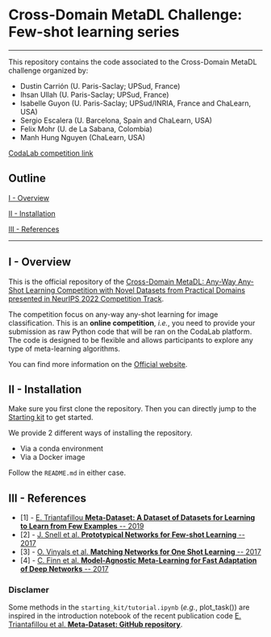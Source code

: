 # Cross-Domain MetaDL Challenge: Few-shot learning series
---
This repository contains the code associated to the Cross-Domain MetaDL challenge organized by:
- Dustin Carrión (U. Paris-Saclay; UPSud, France)
- Ihsan Ullah (U. Paris-Saclay; UPSud, France)
- Isabelle Guyon (U. Paris-Saclay; UPSud/INRIA, France and ChaLearn, USA)
- Sergio Escalera (U. Barcelona, Spain and ChaLearn, USA)
- Felix Mohr (U. de La Sabana, Colombia)
- Manh Hung Nguyen (ChaLearn, USA)

[CodaLab competition link](https://codalab.lisn.upsaclay.fr/competitions/3627?secret_key=2d7c4b66-afa5-4c15-92cb-552f8187245c)

## Outline 
[I - Overview](#i---overview)

[II - Installation](#ii---installation)

[III - References](#iii---references)

---

## I - Overview
This is the official repository of the [Cross-Domain MetaDL: Any-Way Any-Shot Learning Competition with Novel Datasets from Practical Domains presented in NeurIPS 2022 Competition Track](https://neurips.cc/Conferences/2022/CompetitionTrack).

The competition focus on any-way any-shot learning for image classification. This is an **online competition**, *i.e.*, you need to provide your submission as raw Python code that will be ran on the CodaLab platform. The code is designed to be flexible and allows participants to explore any type of meta-learning algorithms.

You can find more information on the [Official website](https://metalearning.chalearn.org).

## II - Installation

Make sure you first clone the repository. Then you can directly jump to the [Starting kit](starting_kit/README.md) to get started.

We provide 2 different ways of installing the repository.

* Via a conda environment
* Via a Docker image

Follow the `README.md` in either case.

## III - References
- [1] - [E. Triantafillou **Meta-Dataset: A Dataset of Datasets for Learning to Learn from Few Examples** -- 2019](https://arxiv.org/pdf/1903.03096)
- [2] - [J. Snell et al. **Prototypical Networks for Few-shot Learning** -- 2017](https://arxiv.org/pdf/1703.05175)
- [3] - [O. Vinyals et al. **Matching Networks for One Shot Learning** -- 2017](https://arxiv.org/abs/1606.04080)
- [4] - [C. Finn et al. **Model-Agnostic Meta-Learning for Fast Adaptation of Deep Networks** -- 2017](https://arxiv.org/pdf/1703.03400)

### Disclamer
Some methods in the `starting_kit/tutorial.ipynb` (*e.g.*, plot_task()) are inspired in the introduction notebook of the recent publication code [E. Triantafillou et al. **Meta-Dataset: GitHub repository**](https://github.com/google-research/meta-dataset).
